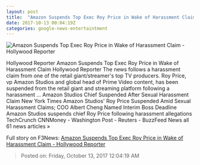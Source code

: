 ```yaml
---
layout: post
title:  "Amazon Suspends Top Exec Roy Price in Wake of Harassment Claim - Hollywood Reporter"
date: 2017-10-13 00:04:19Z
categories: google-news-entertaintment
---
```


![Amazon Suspends Top Exec Roy Price in Wake of Harassment Claim - Hollywood Reporter](http://cdn1.thr.com/sites/default/files/2014/07/roy_price.jpg)

Hollywood Reporter Amazon Suspends Top Exec Roy Price in Wake of Harassment Claim Hollywood Reporter The news follows a harassment claim from one of the retail giant/streamer's top TV producers. Roy Price, vp Amazon Studios and global head of Prime Video content, has been suspended from the retail giant and streaming platform following a harassment ... Amazon Studios Chief Suspended After Sexual Harassment Claim New York Times Amazon Studios' Roy Price Suspended Amid Sexual Harassment Claims; COO Albert Cheng Named Interim Boss Deadline Amazon Studios suspends chief Roy Price following harassment allegations TechCrunch CNNMoney - Washington Post - Reuters - BuzzFeed News all 61 news articles »


Full story on F3News: [Amazon Suspends Top Exec Roy Price in Wake of Harassment Claim - Hollywood Reporter](http://www.f3nws.com/n/yBVRHH)

> Posted on: Friday, October 13, 2017 12:04:19 AM
